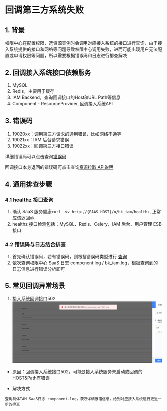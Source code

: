 # 回调第三方系统失败

## 1. 背景
权限中心在配置权限，选资源实例时会调用对应接入系统的接口进行查询，由于接入系统提供的接口和网络等问题导致权限中心调用失败，进而可能出现用户无法配置或申请权限等问题，所以需要根据错误码和日志进行排查解决

## 2. 回调接入系统接口依赖服务
1. MySQL
2. Redis，主要用于缓存
3. IAM Backend，查询回调接口的Host和URL Path等信息
4. Component - ResourceProvider, 回调接入系统API

## 3. 错误码
1. 19020xx：调用第三方请求的通用错误，比如网络不通等
2. 19021xx：IAM 后台请求错误
3. 19022xx：回调第三方接口错误

详细错误码可以点击查询[错误码](../ErrorCode.md)

回调接口本身返回的错误码可点击查询[资源拉取 API说明](../../../Reference/API/03-Callback/01-API.md)

## 4. 通用排查步骤
### 4.1 healthz 接口查询

1. 确认 SaaS 服务健康`curl -vv http://{PAAS_HOST}/o/bk_iam/healthz`, 正常应该返回`ok`
2. healthz 接口检测包括：MySQL、Redis、Celery、IAM 后台、用户管理 ESB 接口

### 4.2 错误码与日志结合排查

1. 首先确认错误码，若有错误码，则根据错误码类型进行 [查询](../ErrorCode.md)
2. 依次查询权限中心 SaaS 日志 component.log / bk_iam.log，根据查询到的日志信息进行错误分析即可

## 5. 常见回调异常场景
1. 接入系统回调接口502
![](../../../assets/HowTo/FAQ/Debug/Callback_01.jpg)

* 原因：回调接入系统接口502，可能是接入系统服务未启动或回调的HOST&Path有错误

* 解决方式
```
查询具体IAM SaaS日志 component.log，获取详细报错信息，给到对应接入系统进行更近一步的排查
```


